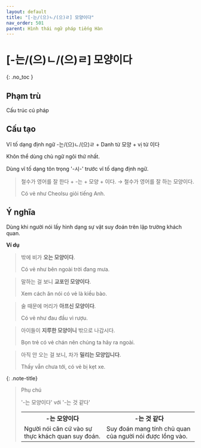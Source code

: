 ```yaml
---
layout: default
title: "[-는/(으)ㄴ/(으)ㄹ] 모양이다"
nav_order: 501
parent: Hình thái ngữ pháp tiếng Hàn
---
```


# [-는/(으)ㄴ/(으)ㄹ] 모양이다
{: .no_toc }

## Phạm trù

Cấu trúc cú pháp

## Cấu tạo

Vĩ tố dạng định ngữ -는/(으)ㄴ/(으)ㄹ + Danh từ 모양 + vị từ 이다

Khôn thể dùng chủ ngữ ngôi thứ nhất.

Dùng vĩ tố dạng tôn trọng '-시-' trước vĩ tố dạng định ngữ.

> 철수가 영어를 잘 한다 + -는 + 모양 + 이다. → 철수가 영어를 잘 하는 모양이다.
>
> Có vẻ như Cheolsu giỏi tiếng Anh.

## Ý nghĩa

Dùng khi người nói lấy hình dạng sự vật suy đoán trên lập trường khách quan.

**Ví dụ**

> 밖에 비가 **오는 모양이다**.
>
> Có vẻ như bên ngoài trời đang mưa.

> 말하는 걸 보니 **교포인 모양이다**.
>
> Xem cách ăn nói có vẻ là kiều bào.

> 술 때문에 머리가 **아프신 모양이다**.
>
> Có vẻ như đau đầu vì rượu.

> 아이들이 **지루한 모양이니** 밖으로 나갑시다.
>
> Bọn trẻ có vẻ chán nên chúng ta hãy ra ngoài.

> 아직 안 오는 걸 보니, 차가 **밀리는 모양입니다**.
>
> Thấy vẫn chưa tới, có vẻ bị kẹt xe.

{: .note-title}
> Phụ chú
>
> '-는 모양이다' với '-는 것 같다'
>
> <table>
> <tr>
> <th>-는 모양이다</th>
> <th>-는 것 같다</th>
> </tr>
> <tr>
> <td>Người nói căn cứ vào sự thực khách quan suy đoán.</td>
> <td>Suy đoán mang tính chủ quan của người nói được lồng vào.</td>
> </tr>
> </table>